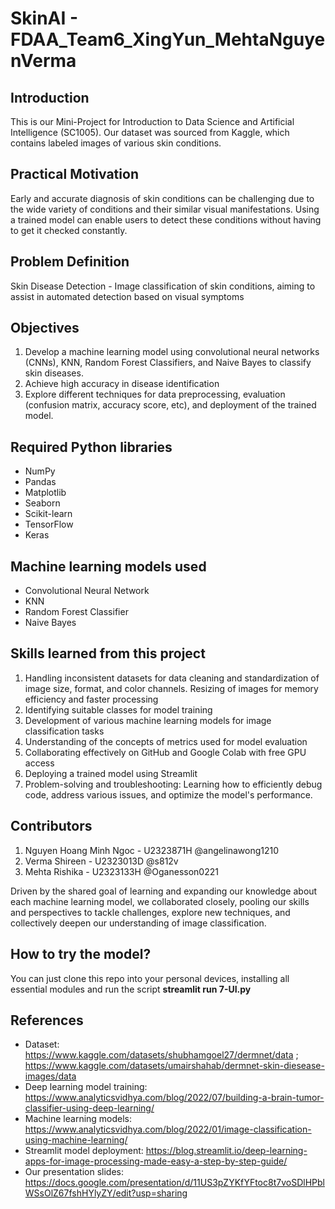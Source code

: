 # SkinAI - FDAA_Team6_XingYun_MehtaNguyenVerma

## Introduction

This is our Mini-Project for Introduction to Data Science and Artificial Intelligence (SC1005). Our dataset was sourced from Kaggle, which contains labeled images of various skin conditions. 

## Practical Motivation

Early and accurate diagnosis of skin conditions can be challenging due to the wide variety of conditions and their similar visual manifestations. Using a trained model can enable users to detect these conditions without having to get it checked constantly.

## Problem Definition
Skin Disease Detection - Image classification of skin conditions, aiming to assist in automated detection based on visual symptoms

## Objectives
1. Develop a machine learning model using convolutional neural networks (CNNs), KNN, Random Forest Classifiers, and Naive Bayes to classify skin diseases.
2. Achieve high accuracy in disease identification
3. Explore different techniques for data preprocessing, evaluation (confusion matrix, accuracy score, etc), and deployment of the trained model. 

## Required Python libraries
- NumPy
- Pandas
- Matplotlib
- Seaborn
- Scikit-learn
- TensorFlow
- Keras

## Machine learning models used 
- Convolutional Neural Network
- KNN
- Random Forest Classifier
- Naive Bayes

## Skills learned from this project

1. Handling inconsistent datasets for data cleaning and standardization of image size, format, and color channels. Resizing of images for memory efficiency and faster processing
2. Identifying suitable classes for model training 
3. Development of various machine learning models for image classification tasks
4. Understanding of the concepts of metrics used for model evaluation 
5. Collaborating effectively on GitHub and Google Colab with free GPU access
6. Deploying a trained model using Streamlit 
7. Problem-solving and troubleshooting: Learning how to efficiently debug code, address various issues, and optimize the model's performance.

## Contributors
1. Nguyen Hoang Minh Ngoc - U2323871H @angelinawong1210
2. Verma Shireen - U2323013D @s812v
3. Mehta Rishika - U2323133H @Oganesson0221

Driven by the shared goal of learning and expanding our knowledge about each machine learning model, we collaborated closely, pooling our skills and perspectives to tackle challenges, explore new techniques, and collectively deepen our understanding of image classification. 

## How to try the model? 
You can just clone this repo into your personal devices, installing all essential modules and run the script **streamlit run 7-UI.py**

## References
- Dataset: https://www.kaggle.com/datasets/shubhamgoel27/dermnet/data ; https://www.kaggle.com/datasets/umairshahab/dermnet-skin-diesease-images/data 
- Deep learning model training: https://www.analyticsvidhya.com/blog/2022/07/building-a-brain-tumor-classifier-using-deep-learning/
- Machine learning models: https://www.analyticsvidhya.com/blog/2022/01/image-classification-using-machine-learning/
- Streamlit model deployment: https://blog.streamlit.io/deep-learning-apps-for-image-processing-made-easy-a-step-by-step-guide/
- Our presentation slides: https://docs.google.com/presentation/d/11US3pZYKfYFtoc8t7voSDlHPblWSsOlZ67fshHYlyZY/edit?usp=sharing 
  
  
  

